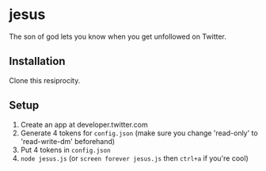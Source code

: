 jesus
=====

The son of god lets you know when you get unfollowed on Twitter.

## Installation

Clone this resiprocity.

## Setup

1. Create an app at developer.twitter.com
2. Generate 4 tokens for `config.json` (make sure you change 'read-only' to 'read-write-dm' beforehand)
3. Put 4 tokens in `config.json`
4. `node jesus.js` (or `screen forever jesus.js` then `ctrl+a` if you're cool)

